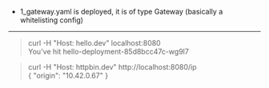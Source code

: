 - 1_gateway.yaml is deployed, it is of type Gateway (basically a whitelisting config)

---
> curl -H "Host: hello.dev" localhost:8080                      
You've hit hello-deployment-85d8bcc47c-wg9l7

> curl -H "Host: httpbin.dev" http://localhost:8080/ip          
{
  "origin": "10.42.0.67"
}